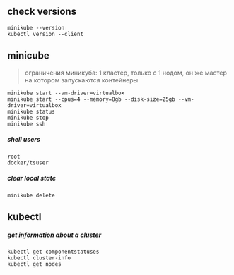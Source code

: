 ## check versions
```
minikube --version
kubectl version --client
```

## minicube
> ограничения миникуба: 1 кластер, только с 1 нодом, он же мастер на котором запускаются контейнеры
```
minikube start --vm-driver=virtualbox
minikube start --cpus=4 --memory=8gb --disk-size=25gb --vm-driver=virtualbox
minikube status
minikube stop
minikube ssh
```
##### shell users
```
root
docker/tsuser
```

##### clear local state
```
minikube delete
```

## kubectl
##### get information about a cluster
```
kubectl get componentstatuses
kubectl cluster-info
kubectl get nodes
```

